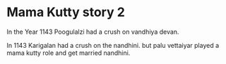 # Mama Kutty story 2


In the Year 1143 Poogulalzi had a crush on vandhiya devan.

In 1143 Karigalan had a crush on the nandhini. but palu vettaiyar played a mama kutty role and get married  nandhini.

